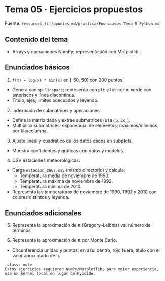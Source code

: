 # Tema 05 · Ejercicios propuestos

Fuente: `resources_tif/apuntes_md/practica/Enunciados Tema 5 Python.md`

## Contenido del tema

- Arrays y operaciones NumPy; representación con Matplotlib.

## Enunciados básicos

1) `f(x) = log(x) * sin(x)` en [-50, 50] con 200 puntos.
- Genera con `np.linspace`; representa con `plt.plot` como verde con asteriscos y línea discontinua.
- Título, ejes, límites adecuados y leyenda.

2) Indexación de submatrices y operaciones.
- Define la matriz dada y extrae submatrices (usa `np.ix_`).
- Multiplica submatrices; exponencial de elementos; máximos/mínimos por fila/columna.

3) Ajuste lineal y cuadrático de los datos dados en subplots.
- Muestra coeficientes y gráficas con datos y modelos.

4) CSV estaciones meteorológicas.
- Carga `estacion_2867.csv` (mismo directorio) y calcula:
  - Temperatura media de noviembre de 1990.
  - Temperatura máxima de noviembre de 1992.
  - Temperatura mínima de 2010.
- Representa las temperaturas de noviembre de 1990, 1992 y 2010 con colores distintos y leyenda.

## Enunciados adicionales

5) Representa la aproximación de π (Gregory–Leibniz) vs. número de términos.

6) Representa la aproximación de π por Monte Carlo.
- Circunferencia unidad y puntos: en azul dentro, rojo fuera; título con el valor aproximado de π.

```{admonition} Nota
:class: note
Estos ejercicios requieren NumPy/Matplotlib; para mejor experiencia, usa un kernel local en lugar de Pyodide.
```
